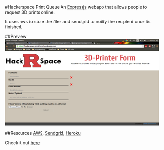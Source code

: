 #Hackerspace Print Queue
An <a href="http://expressjs.com/" target="_blank">Expressjs</a> webapp that allows people to request 3D prints online.

It uses aws to store the files and sendgrid to notify the recipient once its finished.

##Preview
![alt tag](https://raw.githubusercontent.com/biggie96/Hackerspace-Print-Queue/master/prev.png)

##Resources
<a href="http://aws.amazon.com/" target="_blank">AWS</a>, <a href="https://sendgrid.com/" target="_blank">Sendgrid</a>, <a href="https://heroku.com/" target="_blank">Heroku</a>

Check it out <a href="https://hackerspace-print-form.herokuapp.com/" target="_blank">here</a>
